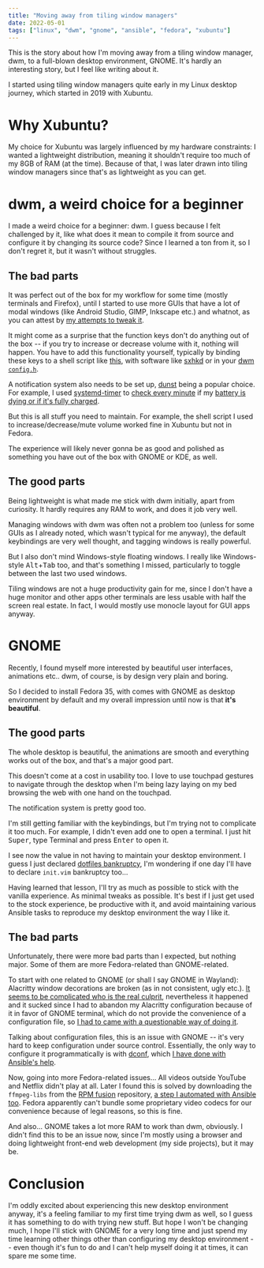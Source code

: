 ```yaml
---
title: "Moving away from tiling window managers"
date: 2022-05-01
tags: ["linux", "dwm", "gnome", "ansible", "fedora", "xubuntu"]
---
```


This is the story about how I'm moving away from a tiling window manager, dwm,
to a full-blown desktop environment, GNOME. It's hardly an
interesting story, but I feel like writing about it.

I started using tiling window managers quite early in my Linux desktop journey,
which started in 2019 with Xubuntu.

# Why Xubuntu?

My choice for Xubuntu was largely influenced by my hardware constraints: I
wanted a lightweight distribution, meaning it shouldn't require too much of my
8GB of RAM (at the time). Because of that, I was later drawn into tiling window
managers since that's as lightweight as you can get.

# dwm, a weird choice for a beginner

I made a weird choice for a beginner: dwm. I guess because I felt challenged by
it, like what does it mean to compile it from source and configure it by
changing its source code? Since I learned a ton from it, so I don't regret it,
but it wasn't without struggles.

## The bad parts

It was perfect out of the box for my workflow for some time (mostly terminals
and Firefox), until I started to use more GUIs that have a lot of modal windows
(like Android Studio, GIMP, Inkscape etc.) and whatnot, as you can attest by
[my attempts to tweak
it](/posts/improving-the-android-studio-experience-in-dwm/).

It might come as a surprise that the function keys don't do anything out of the
box -- if you try to increase or decrease volume with it, nothing will happen.
You have to add this functionality yourself, typically by binding these keys to
a shell script like
[this](https://github.com/phelipetls/dotfiles/blob/df7cd1be47f216c42a8f9a82ad97dd913e3ce6bb/scripts/change-volume),
with software like
[sxhkd](https://github.com/phelipetls/dotfiles/blob/df7cd1be47f216c42a8f9a82ad97dd913e3ce6bb/scripts/change-volume)
or in your [dwm
`config.h`](https://github.com/phelipetls/dotfiles/blob/0616a6e0879a8dbfa4373da14780a609773aa6c0/suckless/dwm/config.h#L74-L84).

A notification system also needs to be set up,
[dunst](https://github.com/dunst-project/dunst) being a popular choice. For
example, I used
[systemd-timer](https://www.freedesktop.org/software/systemd/man/systemd.timer.html)
to [check every
minute](https://github.com/phelipetls/dotfiles/blob/df7cd1be47f216c42a8f9a82ad97dd913e3ce6bb/.config/systemd/user/battery-notifier.timer)
if my [battery is dying or if it's fully
charged](https://github.com/phelipetls/dotfiles/blob/df7cd1be47f216c42a8f9a82ad97dd913e3ce6bb/scripts/battery-notifier).

But this is all stuff you need to maintain. For example, the shell script I
used to increase/decrease/mute volume worked fine in Xubuntu but not in Fedora.

The experience will likely never gonna be as good and polished as something you
have out of the box with GNOME or KDE, as well.

## The good parts

Being lightweight is what made me stick with dwm initially, apart from
curiosity. It hardly requires any RAM to work, and does it job very well.

Managing windows with dwm was often not a problem too (unless for some GUIs as
I already noted, which wasn't typical for me anyway), the default keybindings
are very well thought, and tagging windows is really powerful.

But I also don't mind Windows-style floating windows. I really like
Windows-style <kbd>Alt</kbd>+<kbd>Tab</kbd> too, and that's something I missed, particularly to
toggle between the last two used windows.

Tiling windows are not a huge productivity gain for me, since I don't have a
huge monitor and other apps other terminals are less usable with half the
screen real estate. In fact, I would mostly use monocle layout for GUI apps
anyway.

# GNOME

Recently, I found myself more interested by beautiful user interfaces,
animations etc.. dwm, of course, is by design very plain and boring.

So I decided to install Fedora 35, with comes with GNOME as desktop environment
by default and my overall impression until now is that **it's beautiful**.

## The good parts

The whole desktop is beautiful, the animations are smooth and everything works
out of the box, and that's a major good part.

This doesn't come at a cost in usability too. I love to use touchpad gestures
to navigate through the desktop when I'm being lazy laying on my bed browsing
the web with one hand on the touchpad.

The notification system is pretty good too.

I'm still getting familiar with the keybindings, but I'm trying not to
complicate it too much. For example, I didn't even add one to open a terminal.
I just hit <kbd>Super</kbd>, type Terminal and press <kbd>Enter</kbd> to open
it.

I see now the value in not having to maintain your desktop environment. I guess
I just declared [dotfiles
bankruptcy](https://www.emacswiki.org/emacs/DotEmacsBankruptcy), I'm wondering
if one day I'll have to declare `init.vim` bankruptcy too...

Having learned that lesson, I'll try as much as possible to stick with the
vanilla experience. As minimal tweaks as possible. It's best if I just get used
to the stock experience, be productive with it, and avoid maintaining various
Ansible tasks to reproduce my desktop environment the way I like it.

## The bad parts

Unfortunately, there were more bad parts than I expected, but nothing major.
Some of them are more Fedora-related than GNOME-related.

To start with one related to GNOME (or shall I say GNOME in Wayland): Alacritty
window decorations are broken (as in not consistent, ugly etc.). [It seems to
be complicated who is the real
culprit](https://github.com/alacritty/alacritty/issues/3258), nevertheless it
happened and it sucked since I had to abandon my Alacritty configuration
because of it in favor of GNOME terminal, which do not provide the convenience
of a configuration file, so [I had to came with a questionable way of doing
it](https://github.com/phelipetls/dotfiles/blob/df7cd1be47f216c42a8f9a82ad97dd913e3ce6bb/roles/desktop/tasks/gnome.yml#L18-L22).

Talking about configuration files, this is an issue with GNOME -- it's very
hard to keep configuration under source control. Essentially, the only way to
configure it programmatically is with
[dconf](https://wiki.gnome.org/Projects/dconf), which [I have done with
Ansible's
help](https://github.com/phelipetls/dotfiles/blob/df7cd1be47f216c42a8f9a82ad97dd913e3ce6bb/roles/desktop/tasks/gnome.yml#L8-L16).

Now, going into more Fedora-related issues... All videos outside YouTube and
Netflix didn't play at all. Later I found this is solved by downloading the
`ffmpeg-libs` from the [RPM fusion](https://rpmfusion.org/) repository, [a step
I automated with Ansible
too](https://github.com/phelipetls/dotfiles/blob/df7cd1be47f216c42a8f9a82ad97dd913e3ce6bb/roles/desktop/tasks/linux.yml#L79-L94).
Fedora apparently can't bundle some proprietary video codecs for our
convenience because of legal reasons, so this is fine.

And also... GNOME takes a lot more RAM to work than dwm, obviously. I didn't
find this to be an issue now, since I'm mostly using a browser and doing
lightweight front-end web development (my side projects), but it may be.

# Conclusion

I'm oddly excited about experiencing this new desktop environment anyway, it's
a feeling familiar to my first time trying dwm as well, so I guess it has
something to do with trying new stuff. But hope I won't be changing much, I
hope I'll stick with GNOME for a very long time and just spend my time learning
other things other than configuring my desktop environment -- even though it's
fun to do and I can't help myself doing it at times, it can spare me some time.
